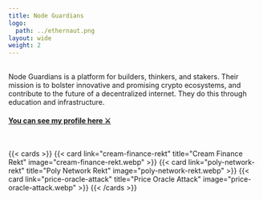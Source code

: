 ```yaml
---
title: Node Guardians
logo:
  path: ../ethernaut.png
layout: wide
weight: 2
---
```


</br>
Node Guardians is a platform for builders, thinkers, and stakers. Their mission is to bolster innovative and promising crypto ecosystems, and contribute to the future of a decentralized internet. They do this through education and infrastructure.

#### [You can see my profile here ⚔️ ](https://nodeguardians.io/character/c6fabb197db9)

</br>

{{< cards >}}
{{< card link="cream-finance-rekt" title="Cream Finance Rekt" image="cream-finance-rekt.webp" >}}
{{< card link="poly-network-rekt" title="Poly Network Rekt" image="poly-network-rekt.webp" >}}
{{< card link="price-oracle-attack" title="Price Oracle Attack" image="price-oracle-attack.webp" >}}
{{< /cards >}}
